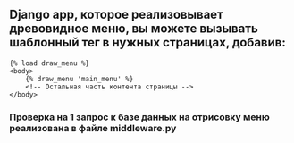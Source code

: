## Django app, которое реализовывает древовидное меню, вы можете вызывать шаблонный тег в нужных страницах, добавив:
```
{% load draw_menu %}
<body>
    {% draw_menu 'main_menu' %}
    <!-- Остальная часть контента страницы -->
</body>
```
### Проверка на 1 запрос к базе данных на отрисовку меню реализована в файле middleware.py 